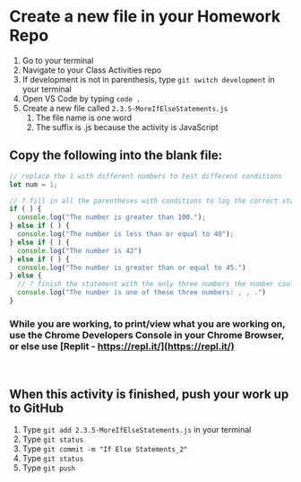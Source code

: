 # Create a new file in your Homework Repo

1. Go to your terminal
2. Navigate to your Class Activities repo
3. If development is not in parenthesis, type `git switch development` in your terminal
4. Open VS Code by typing `code .`
5. Create a new file called `2.3.5-MoreIfElseStatements.js`
    1. The file name is one word
    2. The suffix is .js because the activity is JavaScript

## Copy the following into the blank file:

```javascript
// replace the 1 with different numbers to test different conditions
let num = 1;

// ? fill in all the parentheses with conditions to log the correct statements
if ( ) {
  console.log("The number is greater than 100.");
} else if ( ) {
  console.log("The number is less than or equal to 40");
} else if ( ) {
  console.log("The number is 42")
} else if ( ) {
  console.log("The number is greater than or equal to 45.")
} else {
  // ? finish the statement with the only three numbers the number could be at this point inthe if statement
  console.log("The number is one of these three numbers: , , .")
}
```

### While you are working, to print/view what you are working on, use the Chrome Developers Console in your Chrome Browser, or else use [Replit - https://repl.it/](https://repl.it/)

<br>

## When this activity is finished, push your work up to GitHub

1. Type `git add 2.3.5-MoreIfElseStatements.js` in your terminal
2. Type `git status`
3. Type `git commit -m "If Else Statements_2"`
4. Type `git status`
5. Type `git push`
